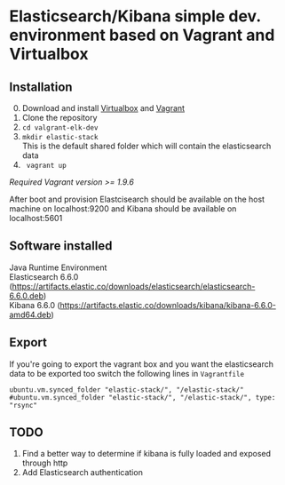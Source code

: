 # Elasticsearch/Kibana simple dev. environment based on Vagrant and Virtualbox

## Installation
0. Download and install [Virtualbox](https://www.virtualbox.org/wiki/Downloads) and [Vagrant](https://www.vagrantup.com/downloads.html)  
1. Clone the repository 
2. ``cd valgrant-elk-dev``
3. ``mkdir elastic-stack``        
This is the default shared folder which will contain the elasticsearch data
3. `` vagrant up``

*Required Vagrant version >= 1.9.6*

After boot and provision Elastcisearch should be available on the host machine on localhost:9200
and Kibana should be available on localhost:5601

## Software installed
Java Runtime Environment    
Elasticsearch 6.6.0 (https://artifacts.elastic.co/downloads/elasticsearch/elasticsearch-6.6.0.deb)     
Kibana 6.6.0 (https://artifacts.elastic.co/downloads/kibana/kibana-6.6.0-amd64.deb)      

## Export

If you're going to export the vagrant box and you want the elasticsearch data to be exported too
switch the following lines in ``Vagrantfile``           

```
ubuntu.vm.synced_folder "elastic-stack/", "/elastic-stack/"
#ubuntu.vm.synced_folder "elastic-stack/", "/elastic-stack/", type: "rsync" 
```

## TODO
1. Find a better way to determine if kibana is fully loaded and exposed through http
2. Add Elasticsearch authentication
